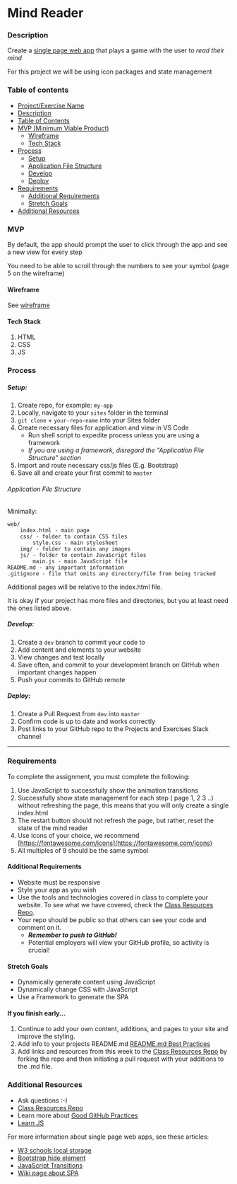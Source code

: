 # Mind Reader

### Description

Create a [single page web app](https://medium.com/@NeotericEU/single-page-application-vs-multiple-page-application-2591588efe58) that plays a game with the user to _read their mind_

For this project we will be using icon packages and state management

### Table of contents

<!--ts-->

- [Project/Exercise Name](#Mind-Reader)
- [Description](#Description)
- [Table of Contents](#table-of-contents)
- [MVP (Minimum Viable Product)](#MVP)
  - [Wireframe](#Wireframe)
  - [Tech Stack](#Tech-Stack)
- [Process](#process)
  - [Setup](#Setup)
  - [Application File Structure](#Application-File-Structure)
  - [Develop](#Develop)
  - [Deploy](#Deploy)
- [Requirements](#Requirements)
  - [Additional Requirements](#Additional-Requirements)
  - [Stretch Goals](#Stretch-Goals)
- [Additional Resources](#Additional-Resources)
  <!--te-->

### MVP

By default, the app should prompt the user to click through the app and see a new view for every step

You need to be able to scroll through the numbers to see your symbol (page 5 on the wireframe)

#### Wireframe

See [wireframe](https://xd.adobe.com/view/d4197d89-2c18-4e0e-5a01-c4ad9240fbc2-a228/)

#### Tech Stack

1. HTML
2. CSS
3. JS

### Process

##### Setup:

1. Create repo, for example: `my-app`
2. Locally, navigate to your `sites` folder in the terminal
3. `git clone` + `your-repo-name` into your Sites folder
4. Create necessary files for application and view in VS Code
   - Run shell script to expedite process unless you are using a framework
   - _If you are using a framework, disregard the "Application File Structure" section_
5. Import and route necessary css/js files (E.g. Bootstrap)
6. Save all and create your first commit to `master`

###### Application File Structure

Minimally:

```
web/
    index.html - main page
    css/ - folder to contain CSS files
        style.css - main stylesheet
    img/ - folder to contain any images
    js/ - folder to contain JavaScript files
        main.js - main JavaScript file
README.md - any important information
.gitignore - file that omits any directory/file from being tracked
```

Additional pages will be relative to the index.html file.

It is okay if your project has more files and directories, but you at least need the ones listed above.

##### Develop:

1. Create a `dev` branch to commit your code to
2. Add content and elements to your website
3. View changes and test locally
4. Save often, and commit to your development branch on GitHub when important changes happen
5. Push your commits to GitHub remote

##### Deploy:

1. Create a Pull Request from `dev` into `master`
2. Confirm code is up to date and works correctly
3. Post links to your GitHub repo to the Projects and Exercises Slack channel

---

### Requirements

To complete the assignment, you must complete the following:

1. Use JavaScript to successfully show the animation transitions
2. Successfully show state management for each step ( page 1, 2 3 ..) without refreshing the page, this means that you will only create a single index.html
3. The restart button should not refresh the page, but rather, reset the state of the mind reader
4. Use Icons of your choice, we recommend [https://fontawesome.com/icons](https://fontawesome.com/icons)
5. All multiples of 9 should be the same symbol

#### Additional Requirements

- Website must be responsive
- Style your app as you wish
- Use the tools and technologies covered in class to complete your website. To see what we have covered, check the [Class Resources Repo](https://github.com/bootcamp-students/Resources).
- Your repo should be public so that others can see your code and comment on it.
  - _**Remember to push to GitHub!**_
  - Potential employers will view your GitHub profile, so activity is crucial!

#### Stretch Goals

- Dynamically generate content using JavaScript
- Dynamically change CSS with JavaScript
- Use a Framework to generate the SPA

#### If you finish early...

1. Continue to add your own content, additions, and pages to your site and improve the styling.
2. Add info to your projects README.md [README.md Best Practices](https://gist.github.com/PurpleBooth/109311bb0361f32d87a2)
3. Add links and resources from this week to the [Class Resources Repo](https://github.com/bootcamp-students/Resources) by forking the repo and then initiating a pull request with your additions to the .md file.

### Additional Resources

- Ask questions :-)
- [Class Resources Repo](https://github.com/bootcamp-students/Resources)
- Learn more about [Good GitHub Practices](https://guides.github.com)
- [Learn JS](https://www.w3schools.com/js/)

For more information about single page web apps, see these articles:

- [W3 schools local storage](https://www.w3schools.com/html/html5_webstorage.asp)
- [Bootstrap hide element](https://getbootstrap.com/docs/4.0/utilities/display/#hiding-elements)
- [JavaScript Transitions](https://css-tricks.com/controlling-css-animations-transitions-javascript/)
- [Wiki page about SPA](https://en.wikipedia.org/wiki/Single-page_application)
